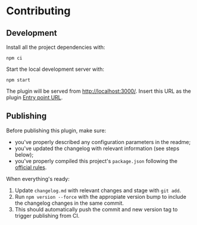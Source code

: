 # Contributing

## Development

Install all the project dependencies with:

```
npm ci
```

Start the local development server with:

```
npm start
```

The plugin will be served from [http://localhost:3000/](http://localhost:3000/). Insert this URL as the plugin [Entry point URL](https://www.datocms.com/docs/plugins/creating-a-new-plugin/).

## Publishing

Before publishing this plugin, make sure:

- you've properly described any configuration parameters in the readme;
- you've updated the changelog with relevant information (see steps below);
- you've properly compiled this project's `package.json` following the [official rules](https://www.datocms.com/docs/plugin-sdk/publishing-to-marketplace).

When everything's ready:

1. Update `changelog.md` with relevant changes and stage with `git add`.
1. Run `npm version --force` with the appropiate version bump to include the changelog changes in the same commit.
1. This should automatically push the commit and new version tag to trigger publishing from CI.
